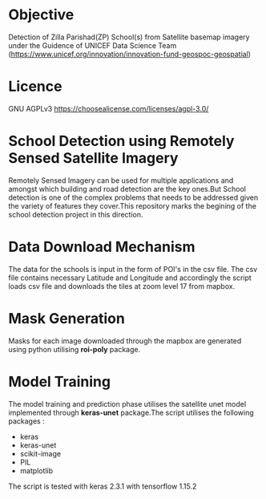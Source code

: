 # Objective
Detection of Zilla Parishad(ZP) School(s) from Satellite basemap imagery under the Guidence of UNICEF Data Science Team (https://www.unicef.org/innovation/innovation-fund-geospoc-geospatial)

# Licence
GNU AGPLv3 https://choosealicense.com/licenses/agpl-3.0/

# School Detection using Remotely Sensed Satellite Imagery

Remotely Sensed Imagery can be used for multiple applications and amongst which building and road detection are the key ones.But School detection is one of the complex problems that needs to be addressed given the variety of features they cover.This repository marks the begining of the school detection project in this direction.



# Data Download Mechanism

The data for the schools is input in the form of POI's in the csv file. The csv file contains necessary Latitude and Longitude and accordingly the script loads csv file and downloads the tiles at zoom level 17 from mapbox.


# Mask Generation

Masks for each image downloaded through the mapbox are generated using python utilising **roi-poly** package.


# Model Training

The model training and prediction phase utilises the satellite unet model implemented through **keras-unet** package.The script utilises the following packages :


* keras
* keras-unet
* scikit-image
* PIL
* matplotlib

The script is tested with keras 2.3.1 with tensorflow 1.15.2 
